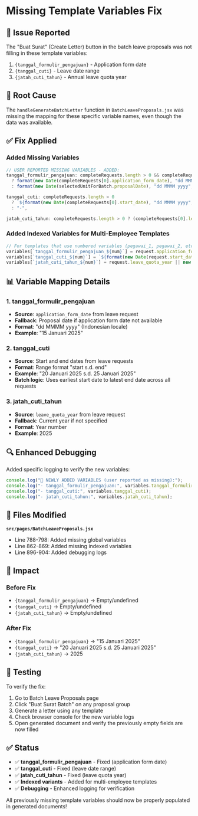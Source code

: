 # Missing Template Variables Fix

## 🔧 Issue Reported
The "Buat Surat" (Create Letter) button in the batch leave proposals was not filling in these template variables:

1. `{tanggal_formulir_pengajuan}` - Application form date
2. `{tanggal_cuti}` - Leave date range  
3. `{jatah_cuti_tahun}` - Annual leave quota year

## 🎯 Root Cause
The `handleGenerateBatchLetter` function in `BatchLeaveProposals.jsx` was missing the mapping for these specific variable names, even though the data was available.

## ✅ Fix Applied

### **Added Missing Variables**
```javascript
// USER REPORTED MISSING VARIABLES - ADDED:
tanggal_formulir_pengajuan: completeRequests.length > 0 && completeRequests[0].application_form_date
  ? format(new Date(completeRequests[0].application_form_date), "dd MMMM yyyy", { locale: id })
  : format(new Date(selectedUnitForBatch.proposalDate), "dd MMMM yyyy", { locale: id }),

tanggal_cuti: completeRequests.length > 0
  ? `${format(new Date(completeRequests[0].start_date), "dd MMMM yyyy", { locale: id })} s.d. ${format(new Date(completeRequests[completeRequests.length - 1].end_date), "dd MMMM yyyy", { locale: id })}`
  : "-",

jatah_cuti_tahun: completeRequests.length > 0 ? (completeRequests[0].leave_quota_year || new Date().getFullYear()) : new Date().getFullYear(),
```

### **Added Indexed Variables for Multi-Employee Templates**
```javascript
// For templates that use numbered variables (pegawai_1, pegawai_2, etc.)
variables[`tanggal_formulir_pengajuan_${num}`] = request.application_form_date ? format(new Date(request.application_form_date), "dd MMMM yyyy", { locale: id }) : "-";
variables[`tanggal_cuti_${num}`] = `${format(new Date(request.start_date), "dd MMMM yyyy", { locale: id })} s.d. ${format(new Date(request.end_date), "dd MMMM yyyy", { locale: id })}`;
variables[`jatah_cuti_tahun_${num}`] = request.leave_quota_year || new Date().getFullYear();
```

## 📊 Variable Mapping Details

### **1. tanggal_formulir_pengajuan**
- **Source**: `application_form_date` from leave request
- **Fallback**: Proposal date if application form date not available
- **Format**: "dd MMMM yyyy" (Indonesian locale)
- **Example**: "15 Januari 2025"

### **2. tanggal_cuti** 
- **Source**: Start and end dates from leave requests
- **Format**: Range format "start s.d. end"
- **Example**: "20 Januari 2025 s.d. 25 Januari 2025"
- **Batch logic**: Uses earliest start date to latest end date across all requests

### **3. jatah_cuti_tahun**
- **Source**: `leave_quota_year` from leave request
- **Fallback**: Current year if not specified
- **Format**: Year number
- **Example**: 2025

## 🔍 Enhanced Debugging

Added specific logging to verify the new variables:
```javascript
console.log("🔧 NEWLY ADDED VARIABLES (user reported as missing):");
console.log("- tanggal_formulir_pengajuan:", variables.tanggal_formulir_pengajuan);
console.log("- tanggal_cuti:", variables.tanggal_cuti);
console.log("- jatah_cuti_tahun:", variables.jatah_cuti_tahun);
```

## 📁 Files Modified

**`src/pages/BatchLeaveProposals.jsx`**
- Line 788-798: Added missing global variables
- Line 862-869: Added missing indexed variables  
- Line 896-904: Added debugging logs

## 🎯 Impact

### **Before Fix**
- `{tanggal_formulir_pengajuan}` → Empty/undefined
- `{tanggal_cuti}` → Empty/undefined
- `{jatah_cuti_tahun}` → Empty/undefined

### **After Fix**
- `{tanggal_formulir_pengajuan}` → "15 Januari 2025"
- `{tanggal_cuti}` → "20 Januari 2025 s.d. 25 Januari 2025"  
- `{jatah_cuti_tahun}` → 2025

## 🧪 Testing

To verify the fix:
1. Go to Batch Leave Proposals page
2. Click "Buat Surat Batch" on any proposal group
3. Generate a letter using any template
4. Check browser console for the new variable logs
5. Open generated document and verify the previously empty fields are now filled

## ✅ Status

- ✅ **tanggal_formulir_pengajuan** - Fixed (application form date)
- ✅ **tanggal_cuti** - Fixed (leave date range)
- ✅ **jatah_cuti_tahun** - Fixed (leave quota year)
- ✅ **Indexed variants** - Added for multi-employee templates
- ✅ **Debugging** - Enhanced logging for verification

All previously missing template variables should now be properly populated in generated documents!
